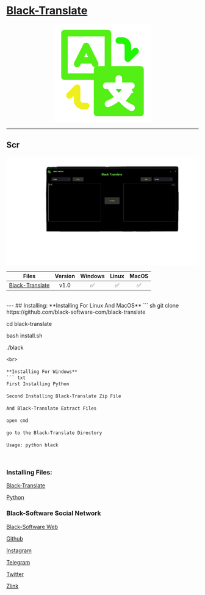 # [Black-Translate](https://github.com/black-software-com/black-translate)

<center>
<a href="https://github.com/black-software-com/black-translate" title="Black-Translate Logo" alt="Black-Translate Logo">
<img src="./Scr/black-translate-icon.png" alt="Black-Translate Logo" title="Black-Translate Logo"></a>
</center>
<hr>

## Scr
<img src="./Scr/Black-Translate-Scr.png" alt="Black-Translate Screen" title="Black-Translate Screen Shot" width=1000>

| Files | Version | Windows | Linux | MacOS |
:-----:|:-------:|:-------:|:------:|:------:|
[Black-Translate](https://github.com/black-software-com/black-translate) | v1.0 | ✅ | ✅ | ✅ |
<br>
---
## Installing:
**Installing For Linux And MacOS**
``` sh
git clone https://github.com/black-software-com/black-translate

cd black-translate

bash install.sh

./black
```
<br>

**Installing For Windows**
``` txt
First Installing Python

Second Installing Black-Translate Zip File

And Black-Translate Extract Files

open cmd

go to the Black-Translate Directory

Usage: python black
```
<br>

### Installing Files:

[Black-Translate](https://github.com/black-software-Com/black-translate/archive/refs/heads/master.zip)

[Python](https://www.python.org/ftp/python/3.10.2/python-3.10.2-amd64.exe)

### Black-Software Social Network

[Black-Software Web](http://blacksoftwarecompany.com)

[Github](https://github.com/black-software-com)

[Instagram](https://instagram.com/black_software_company)

[Telegram](https://t.me/blacksoftware3)

[Twitter](https://twitter.com/blacksoftware3)

[Zlink](https://zil.ink/blacksoftware)
<br>
